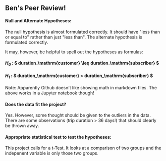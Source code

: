 ## Ben's Peer Review!

#### Null and Alternate Hypotheses: 

The null hypothesis is almost formulated correctly. It should have "less than or equal to" rather than just "less than". 
The alternate hypothesis is formulated correctly.

It may, however, be helpful to spell out the hypotheses as formulas:
#### _$H_0$_ : $ duration_\mathrm{customer} \leq duration_\mathrm{subscriber} $
#### _$H_1$_ : $ duration_\mathrm{customer} > duration_\mathrm{subscriber} $

Note: Apparently Github doesn't like showing math in markdown files. The above works in a Jupyter notebook though!

#### Does the data fit the project?

Yes. However, some thought should be given to the outliers in the data. There are some observations (trip duration > 36 days!) that should clearly be thrown away.

#### Appropriate statistical test to test the hypotheses:

This project calls for a t-Test. It looks at a comparison of two groups and the indepenent variable is only those two groups.